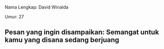 Nama Lengkap: David Winalda

Umur: 27

Pesan yang ingin disampaikan: Semangat untuk kamu yang disana sedang berjuang
-